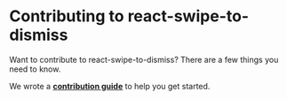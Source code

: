 # Contributing to react-swipe-to-dismiss

Want to contribute to react-swipe-to-dismiss? There are a few things you need to know.  

We wrote a **[contribution guide](https://github.com/hosembafer/react-swipe-to-dismiss/blob/master/PULL_REQUEST_TEMPLATE.md)** to help you get started.
